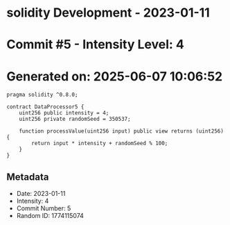 ﻿# solidity Development - 2023-01-11
# Commit #5 - Intensity Level: 4
# Generated on: 2025-06-07 10:06:52
```solidity
pragma solidity ^0.8.0;

contract DataProcessor5 {
    uint256 public intensity = 4;
    uint256 private randomSeed = 350537;

    function processValue(uint256 input) public view returns (uint256) {
        return input * intensity + randomSeed % 100;
    }
}
```
## Metadata
- Date: 2023-01-11
- Intensity: 4
- Commit Number: 5
- Random ID: 1774115074
